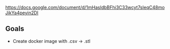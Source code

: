 https://docs.google.com/document/d/1mHasIdbBFhi3C33wcyt7sIeqC48moJikYa4peyin2DI

## Goals

- Create docker image with .csv -> .stl